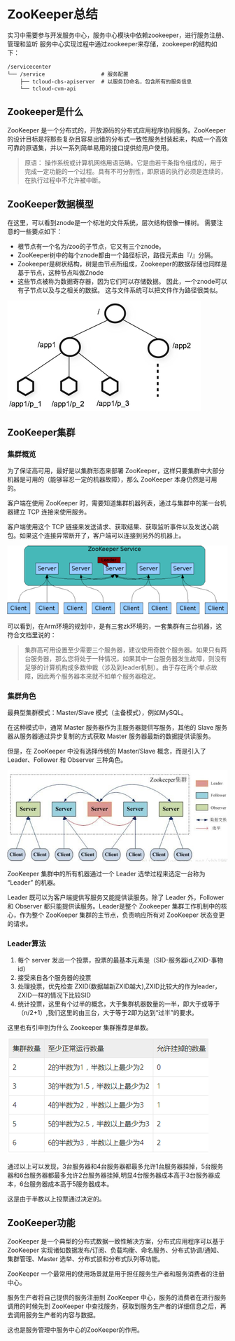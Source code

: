 # ZooKeeper总结
实习中需要参与开发服务中心，服务中心模块中依赖zookeeper，进行服务注册、管理和监听
服务中心实现过程中通过zookeeper来存储，zookeeper的结构如下：
``` 
/servicecenter
└── /service                  # 服务配置
    ├── tcloud-cbs-apiserver  # 以服务ID命名，包含所有的服务信息
    └── tcloud-cvm-api
```

## Zookeeper是什么
ZooKeeper 是一个分布式的，开放源码的分布式应用程序协同服务。ZooKeeper 的设计目标是将那些复杂且容易出错的分布式一致性服务封装起来，构成一个高效可靠的原语集，并以一系列简单易用的接口提供给用户使用。
> 原语： 操作系统或计算机网络用语范畴。它是由若干条指令组成的，用于完成一定功能的一个过程。具有不可分割性，即原语的执行必须是连续的，在执行过程中不允许被中断。

## ZooKeeper数据模型
在这里，可以看到znode是一个标准的文件系统，层次结构很像一棵树。 需要注意的一些要点如下：
* 根节点有一个名为/zoo的子节点，它又有三个znode。
* ZooKeeper树中的每个znode都由一个路径标识，路径元素由『/』分隔。
* Zookeeper是树状结构，树是由节点所组成，Zookeeper的数据存储也同样是基于节点，这种节点叫做Znode
* 这些节点被称为数据寄存器，因为它们可以存储数据。 因此，一个znode可以有子节点以及与之相关的数据。 这与文件系统可以把文件作为路径很类似。

![avatar](static/../../../../static/images/2021/zknamespace.jpg)

## ZooKeeper集群
### 集群概览
为了保证高可用，最好是以集群形态来部署 ZooKeeper，这样只要集群中大部分机器是可用的（能够容忍一定的机器故障），那么 ZooKeeper 本身仍然是可用的。

客户端在使用 ZooKeeper 时，需要知道集群机器列表，通过与集群中的某一台机器建立 TCP 连接来使用服务。

客户端使用这个 TCP 链接来发送请求、获取结果、获取监听事件以及发送心跳包。如果这个连接异常断开了，客户端可以连接到另外的机器上。

![avatar](../../../static/images/2021/zkservice.jpg)

可以看到，在Arm环境的规划中，是有三套zk环境的，一套集群有三台机器，这符合文档里说的：
> 集群高可用设置至少需要三个服务器，建议使用奇数个服务器。如果只有两台服务器，那么您将处于一种情况，如果其中一台服务器发生故障，则没有足够的计算机构成多数仲裁（涉及到leader机制）。由于存在两个单点故障，因此两个服务器本来就不如单个服务器稳定。

### 集群角色
最典型集群模式：Master/Slave 模式（主备模式），例如MySQL。

在这种模式中，通常 Master 服务器作为主服务器提供写服务，其他的 Slave 服务器从服务器通过异步复制的方式获取 Master 服务器最新的数据提供读服务。

但是，在 ZooKeeper 中没有选择传统的 Master/Slave 概念，而是引入了Leader、Follower 和 Observer 三种角色。

![avatar](../../../static/images/2021/zkServer.jpg)

ZooKeeper 集群中的所有机器通过一个 Leader 选举过程来选定一台称为 “Leader” 的机器。

Leader 既可以为客户端提供写服务又能提供读服务。除了 Leader 外，Follower 和 Observer 都只能提供读服务。Leader是整个 Zookeeper 集群工作机制中的核心，作为整个 ZooKeeper 集群的主节点，负责响应所有对 ZooKeeper 状态变更的请求。

### Leader算法
1. 每个 server 发出一个投票，投票的最基本元素是（SID-服务器id,ZXID-事物id）
2. 接受来自各个服务器的投票
3. 处理投票，优先检查 ZXID(数据越新ZXID越大),ZXID比较大的作为leader，ZXID一样的情况下比较SID
4. 统计投票，这里有个过半的概念，大于集群机器数量的一半，即大于或等于（n/2+1）,我们这里的由三台，大于等于2即为达到“过半”的要求。

这里也有引申到为什么 Zookeeper 集群推荐是单数。

![avatar](../../../static/images/2021/elet.jpg)

通过以上可以发现，3台服务器和4台服务器都最多允许1台服务器挂掉，5台服务器和6台服务器都最多允许2台服务器挂掉,明显4台服务器成本高于3台服务器成本，6台服务器成本高于5服务器成本。

这是由于半数以上投票通过决定的。

## ZooKeeper功能
ZooKeeper 是一个典型的分布式数据一致性解决方案，分布式应用程序可以基于 ZooKeeper 实现诸如数据发布/订阅、负载均衡、命名服务、分布式协调/通知、集群管理、Master 选举、分布式锁和分布式队列等功能。

ZooKeeper 一个最常用的使用场景就是用于担任服务生产者和服务消费者的注册中心。

服务生产者将自己提供的服务注册到 ZooKeeper 中心，服务的消费者在进行服务调用的时候先到 ZooKeeper 中查找服务，获取到服务生产者的详细信息之后，再去调用服务生产者的内容与数据。

这也是服务管理中服务中心的ZooKeeper的作用。